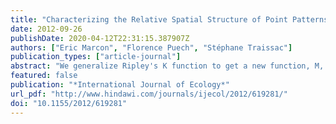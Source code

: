 ```yaml
---
title: "Characterizing the Relative Spatial Structure of Point Patterns"
date: 2012-09-26
publishDate: 2020-04-12T22:31:15.387907Z
authors: ["Eric Marcon", "Florence Puech", "Stéphane Traissac"]
publication_types: ["article-journal"]
abstract: "We generalize Ripley's K function to get a new function, M, to characterize the spatial structure of a point pattern relatively to another one. We show that this new approach is pertinent in ecology when space is not homogenous and the size of objects matters. We present how to use the function and test the data against the null hypothesis of independence between points. In a tropical tree data set we detect intraspecific aggregation and interspecific competition."
featured: false
publication: "*International Journal of Ecology*"
url_pdf: "http://www.hindawi.com/journals/ijecol/2012/619281/"
doi: "10.1155/2012/619281"
---
```


<span class="__dimensions_badge_embed__" data-doi="10.1155/2012/619281"></span><script async src="https://badge.dimensions.ai/badge.js" charset="utf-8"></script>
